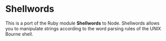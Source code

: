 # Shellwords

This is a port of the Ruby module **Shellwords** to Node. Shellwords allows you to manipulate strings according to the word parsing rules of the UNIX Bourne shell.

